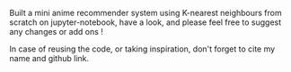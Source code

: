 Built a mini anime recommender system using K-nearest neighbours from scratch on jupyter-notebook, have a look, and please feel free to suggest any changes or add ons !

In case of reusing the code, or taking inspiration, don't forget to cite my name and github link.
